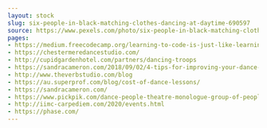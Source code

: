 ```yaml
---
layout: stock
slug: six-people-in-black-matching-clothes-dancing-at-daytime-690597
source: https://www.pexels.com/photo/six-people-in-black-matching-clothes-dancing-at-daytime-690597/
pages:
- https://medium.freecodecamp.org/learning-to-code-is-just-like-learning-to-dance-3ccc6be7f62a
- https://chestermeredancestudio.com/
- http://cupidgardenhotel.com/partners/dancing-troops
- https://sandracameron.com/2018/09/02/4-tips-for-improving-your-dance-skills/
- http://www.theverbstudio.com/blog
- https://au.superprof.com/blog/cost-of-dance-lessons/
- https://sandracameron.com/
- https://www.pickpik.com/dance-people-theatre-monologue-group-of-people-women-92738
- http://iimc-carpediem.com/2020/events.html
- https://phase.com/
---
```

